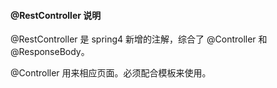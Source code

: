 #### @RestController 说明

@RestController 是 spring4 新增的注解，综合了 @Controller 和 @ResponseBody。

@Controller 用来相应页面。必须配合模板来使用。